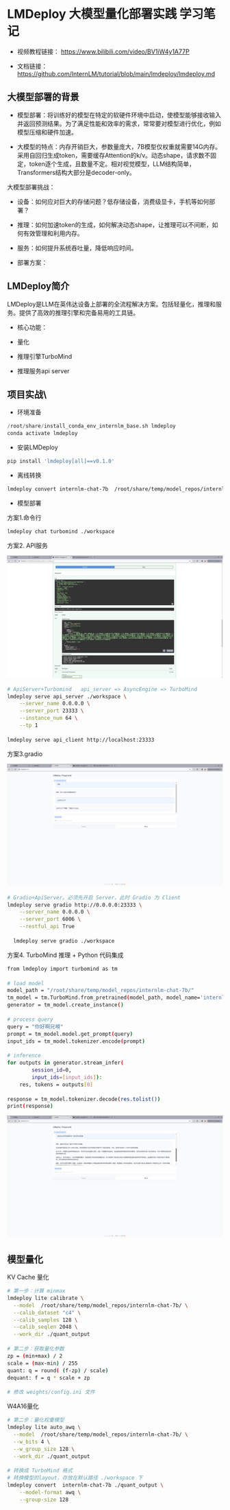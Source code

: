 # LMDeploy 大模型量化部署实践 学习笔记

* 视频教程链接：
https://www.bilibili.com/video/BV1iW4y1A77P

* 文档链接：
https://github.com/InternLM/tutorial/blob/main/lmdeploy/lmdeploy.md

## 大模型部署的背景
* 模型部署：将训练好的模型在特定的软硬件环境中启动，使模型能够接收输入并返回预测结果。为了满足性能和效率的需求，常常要对模型进行优化，例如模型压缩和硬件加速。

* 大模型的特点：内存开销巨大，参数量庞大，7B模型仅权重就需要14G内存。采用自回归生成token，需要缓存Attention的k/v。动态shape，请求数不固定，token逐个生成，且数量不定。相对视觉模型，LLM结构简单，Transformers结构大部分是decoder-only。

大模型部署挑战：

* 设备：如何应对巨大的存储问题？低存储设备，消费级显卡，手机等如何部署？
* 推理：如何加速token的生成，如何解决动态shape，让推理可以不间断，如何有效管理和利用内存。
* 服务：如何提升系统吞吐量，降低响应时间。

* 部署方案：

## LMDeploy简介
LMDeploy是LLM在英伟达设备上部署的全流程解决方案。包括轻量化，推理和服务。提供了高效的推理引擎和完备易用的工具链。

* 核心功能：

* 量化

* 推理引擎TurboMind

* 推理服务api server

## 项目实战\

* 环境准备
```python
/root/share/install_conda_env_internlm_base.sh lmdeploy
conda activate lmdeploy
```

* 安装LMDeploy

```bash
pip install 'lmdeploy[all]==v0.1.0'
```
* 离线转换

```bash
lmdeploy convert internlm-chat-7b  /root/share/temp/model_repos/internlm-chat-7b/
```

* 模型部署

方案1.命令行
```bash 
lmdeploy chat turbomind ./workspace
```


方案2. API服务

![FastAPI.png](images/FastAPI.png)


```bash
# ApiServer+Turbomind   api_server => AsyncEngine => TurboMind
lmdeploy serve api_server ./workspace \
	--server_name 0.0.0.0 \
	--server_port 23333 \
	--instance_num 64 \
	--tp 1

lmdeploy serve api_client http://localhost:23333
```

方案3.gradio

![weather.png](images/weather.png)


```bash
# Gradio+ApiServer。必须先开启 Server，此时 Gradio 为 Client
lmdeploy serve gradio http://0.0.0.0:23333 \
	--server_name 0.0.0.0 \
	--server_port 6006 \
	--restful_api True
  
  lmdeploy serve gradio ./workspace
```

方案4. TurboMind 推理 + Python 代码集成

```bash
from lmdeploy import turbomind as tm

# load model
model_path = "/root/share/temp/model_repos/internlm-chat-7b/"
tm_model = tm.TurboMind.from_pretrained(model_path, model_name='internlm-chat-20b')
generator = tm_model.create_instance()

# process query
query = "你好啊兄嘚"
prompt = tm_model.model.get_prompt(query)
input_ids = tm_model.tokenizer.encode(prompt)

# inference
for outputs in generator.stream_infer(
        session_id=0,
        input_ids=[input_ids]):
    res, tokens = outputs[0]

response = tm_model.tokenizer.decode(res.tolist())
print(response)
```

![300wordsStory.png](images/300wordsStory.png)


## 模型量化
KV Cache 量化

```bash
# 第一步：计算 minmax
lmdeploy lite calibrate \
  --model  /root/share/temp/model_repos/internlm-chat-7b/ \
  --calib_dataset "c4" \
  --calib_samples 128 \
  --calib_seqlen 2048 \
  --work_dir ./quant_output

# 第二步：获取量化参数
zp = (min+max) / 2
scale = (max-min) / 255
quant: q = round( (f-zp) / scale)
dequant: f = q * scale + zp

# 修改 weights/config.ini 文件
```

W4A16量化

```bash
# 第二步：量化权重模型
lmdeploy lite auto_awq \
  --model  /root/share/temp/model_repos/internlm-chat-7b/ \
  --w_bits 4 \
  --w_group_size 128 \
  --work_dir ./quant_output 

# 转换成 TurboMind 格式
# 转换模型的layout，存放在默认路径 ./workspace 下
lmdeploy convert  internlm-chat-7b ./quant_output \
    --model-format awq \
    --group-size 128

```